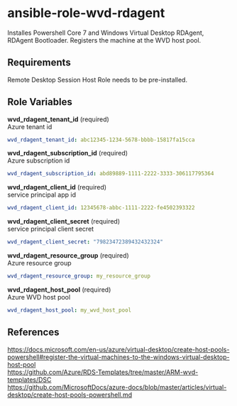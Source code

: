 ansible-role-wvd-rdagent
=========

Installes Powershell Core 7 and Windows Virtual Desktop RDAgent, RDAgent Bootloader. 
Registers the machine at the WVD host pool.

Requirements
------------

Remote Desktop Session Host Role needs to be pre-installed.

Role Variables
--------------

**wvd_rdagent_tenant_id** (required)  
Azure tenant id
```yaml
wvd_rdagent_tenant_id: abc12345-1234-5678-bbbb-15817fa15cca
``` 

**wvd_rdagent_subscription_id** (required)    
Azure subscription id
```yaml
wvd_rdagent_subscription_id: abd89889-1111-2222-3333-306117795364
``` 

**wvd_rdagent_client_id** (required)   
service principal app id
```yaml
wvd_rdagent_client_id: 12345678-abbc-1111-2222-fe4502393322
``` 

**wvd_rdagent_client_secret** (required)   
service principal client secret
```yaml
wvd_rdagent_client_secret: "79823472389432432324"
```

**wvd_rdagent_resource_group** (required)    
Azure resource group 
```yaml
wvd_rdagent_resource_group: my_resource_group
```

**wvd_rdagent_host_pool** (required)    
Azure WVD host pool  
```yaml
wvd_rdagent_host_pool: my_wvd_host_pool
```

References
--------------
https://docs.microsoft.com/en-us/azure/virtual-desktop/create-host-pools-powershell#register-the-virtual-machines-to-the-windows-virtual-desktop-host-pool   
https://github.com/Azure/RDS-Templates/tree/master/ARM-wvd-templates/DSC   
https://github.com/MicrosoftDocs/azure-docs/blob/master/articles/virtual-desktop/create-host-pools-powershell.md   
